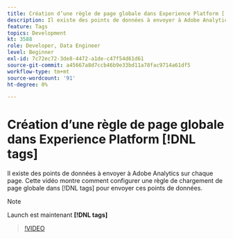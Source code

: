 ```yaml
---
title: Création d’une règle de page globale dans Experience Platform [!DNL tags]
description: Il existe des points de données à envoyer à Adobe Analytics sur chaque page. Cette vidéo montre comment configurer une règle de chargement de page globale dans [!DNL tags] pour envoyer ces points de données.
feature: Tags
topics: Development
kt: 3588
role: Developer, Data Engineer
level: Beginner
exl-id: 7c72ec72-3de8-4472-a1de-c47f54d61d61
source-git-commit: a45667a8d7ccb46b9e33bd11a78fac9714a61df5
workflow-type: tm+mt
source-wordcount: '91'
ht-degree: 0%

---
```


# Création d’une règle de page globale dans Experience Platform [!DNL tags]

Il existe des points de données à envoyer à Adobe Analytics sur chaque page. Cette vidéo montre comment configurer une règle de chargement de page globale dans [!DNL tags] pour envoyer ces points de données.

>[!NOTE]
>
> Launch est maintenant **[!DNL tags]**

>[!VIDEO](https://video.tv.adobe.com/v/28769/?quality=12&learn=on)
